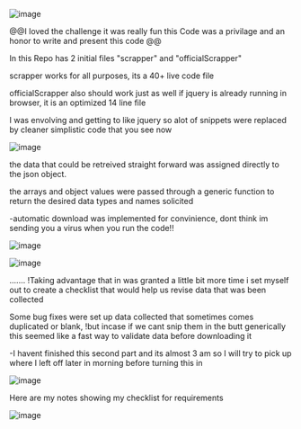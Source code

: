 ![image](https://user-images.githubusercontent.com/58557672/213987478-448cb040-4e0e-4f05-a75b-3b64e4409f87.png) 

 @@I loved the challenge it was really fun this Code was a privilage and an honor to write and present this code @@

In this Repo has 2 initial files "scrapper" and "officialScrapper"

scrapper works for all purposes, its a 40+ live code file

officialScrapper also should work just as well if jquery is already running in browser, it is an optimized 14 line file


I was envolving and getting to like jquery so alot of snippets were replaced by cleaner simplistic code that you see now

![image](https://user-images.githubusercontent.com/58557672/213987596-83fd450b-e980-47e0-a8d2-aaa75d877f8c.png)

the data that could be retreived straight forward was assigned directly to the json object.

the arrays and object values were passed through a generic function to return the desired data types and names 
solicited

-automatic download was implemented for convinience, dont think im sending you a virus when you run the code!!

![image](https://user-images.githubusercontent.com/58557672/213987660-1bf16579-4841-4ee6-9332-6afbb10918a4.png)

![image](https://user-images.githubusercontent.com/58557672/213988122-52917227-8645-4594-8a5e-e6c666c6e1fa.png)



.......
!Taking advantage that in was granted a little bit more time i set myself out to create a checklist that would 
help us revise data that was been collected
 
Some bug fixes were set up data collected that sometimes comes duplicated or blank, 
!but incase if we cant snip them in the butt generically this seemed like a fast way to validate data before downloading it

-I havent finished this second part and its almost 3 am so I will try to pick up where I left off later in morning before turning this in

![image](https://user-images.githubusercontent.com/58557672/213988067-b7f3832d-b63d-4401-882d-5d9ba2824f9b.png)

Here are my notes showing my checklist for requirements

![image](https://user-images.githubusercontent.com/58557672/214090852-79460b87-e07c-47cd-880f-e10a03a072a3.png)


